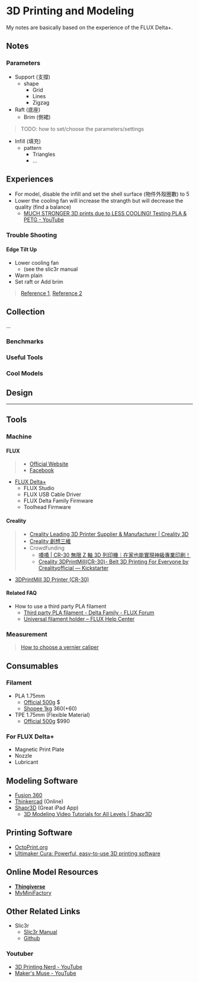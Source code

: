 # 3D Printing and Modeling

My notes are basically based on the experience of the FLUX Delta+.

## Notes

### Parameters

* Support (支撐)
  * shape
    * Grid
    * Lines
    * Zigzag
* Raft (底座)
  * Brim (側裙)

> TODO: how to set/choose the parameters/settings

* Infill (填充)
  * pattern
    * Triangles
    * ...

## Experiences

* For model, disable the infill and set the shell surface (物件外殼圈數) to 5
* Lower the cooling fan will increase the strangth but will decrease the quality (find a balance)
  * [MUCH STRONGER 3D prints due to LESS COOLING! Testing PLA & PETG - YouTube](https://www.youtube.com/watch?v=Bl2ESvtBiLo)

### Trouble Shooting

#### Edge Tilt Up

* Lower cooling fan
  * (see the slic3r manual
* Warm plain
* Set raft or Add brim

> [Reference 1](https://www.kingssel.com/post/3de58897e58db0e5a682e4bd95e69c89e69588e8a7a3e6b1bae7bfb9e69bb2e5958fe9a18c), [Reference 2](https://diy3dprint.blogspot.com/2014/03/blog-post_7.html)

## Collection

...

### Benchmarks

### Useful Tools

### Cool Models

## Design

---

## Tools

### Machine

#### FLUX

> * [Official Website](https://tw.flux3dp.com/)
> * [Facebook](https://www.facebook.com/flux3dp.tw/)

* [FLUX Delta+](https://tw.flux3dp.com/delta-plus/)
  * FLUX Studio
  * FLUX USB Cable Driver
  * FLUX Delta Family Firmware
  * Toolhead Firmware

#### Creality

> * [Creality Leading 3D Printer Supplier & Manufacturer | Creality 3D](https://www.creality.com/)
> * [Creality 創想三維](https://www.cxsw3d.com/)
> * Crowdfunding
>   * [嘖嘖 | CR-30 無限 Z 軸 3D 列印機｜在家也能實現神級專業印刷！](https://www.zeczec.com/projects/CR-30-3D)
>   * [Creality 3DPrintMill(CR-30)- Belt 3D Printing For Everyone by Crealityofficial — Kickstarter](https://www.kickstarter.com/projects/3dprintmill/creality-infinite-z-axis-build-volume-printer-3dprintmill)

* [3DPrintMill 3D Printer (CR-30)](https://www.creality.com/goods-detail/creality-3dprintmill-3d-printer)

#### Related FAQ

* How to use a third party PLA filament
  * [Third party PLA filament - Delta Family - FLUX Forum](https://forum.flux3dp.com/t/third-party-pla-filament/796)
  * [Universal filament holder – FLUX Help Center](https://support.flux3dp.com/hc/en-us/articles/217242258?page=1#comment_360000168915)

### Measurement

> [How to choose a vernier caliper](https://www.minwt.com/life/21785.html)

## Consumables

### Filament

* PLA 1.75mm
  * [Official 500g](https://tw.flux3dp.com/product/flux-pla-version2/) $
  * [Shopee 1kg](https://shopee.tw/3D%E5%88%97%E5%8D%B0%E8%80%97%E6%9D%90-PLA-32%E8%89%B2-%E5%8F%AF%E9%96%8B%E6%94%B6%E6%93%9A-1.75mm-1KG(%E7%B4%94%E6%96%99%E9%87%8D)-i.7204576.847994536) $360 (+$60)
* TPE 1.75mm (Flexible Material)
  * [Official 500g](https://tw.flux3dp.com/product/flux-tpe-%e7%b7%9a%e6%96%99-500g/) $990

### For FLUX Delta+

* Magnetic Print Plate
* Nozzle
* Lubricant

## Modeling Software

* [Fusion 360](https://www.autodesk.com/products/fusion-360/students-teachers-educators)
* [Thinkercad](https://www.tinkercad.com/) (Online)
* [Shapr3D](https://www.shapr3d.com/) (Great iPad App)
  * [3D Modeling Video Tutorials for All Levels | Shapr3D](https://www.shapr3d.com/learn/tutorials)

## Printing Software

* [OctoPrint.org](https://octoprint.org/)
* [Ultimaker Cura: Powerful, easy-to-use 3D printing software](https://ultimaker.com/software/ultimaker-cura)

## Online Model Resources

* [**Thingiverse**](https://www.thingiverse.com/)
* [MyMiniFactory](https://www.myminifactory.com/)

## Other Related Links

* Slic3r
  * [Slic3r Manual](https://manual.slic3r.org/)
  * [Github](https://github.com/slic3r/Slic3r)

### Youtuber

* [3D Printing Nerd - YouTube](https://www.youtube.com/channel/UC_7aK9PpYTqt08ERh1MewlQ)
* [Maker's Muse - YouTube](https://www.youtube.com/channel/UCxQbYGpbdrh-b2ND-AfIybg)

